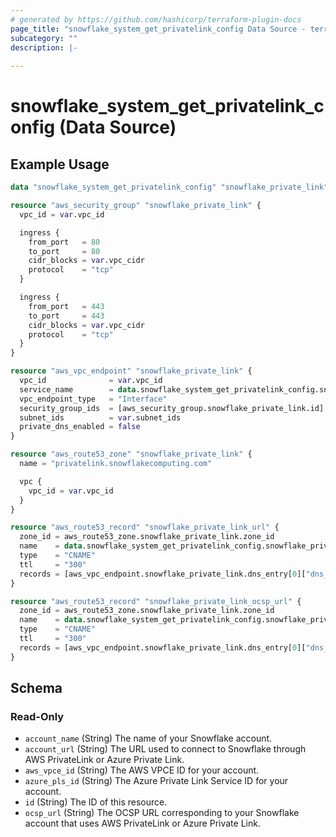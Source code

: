```yaml
---
# generated by https://github.com/hashicorp/terraform-plugin-docs
page_title: "snowflake_system_get_privatelink_config Data Source - terraform-provider-snowflake"
subcategory: ""
description: |-
  
---
```


# snowflake_system_get_privatelink_config (Data Source)



## Example Usage

```terraform
data "snowflake_system_get_privatelink_config" "snowflake_private_link" {}

resource "aws_security_group" "snowflake_private_link" {
  vpc_id = var.vpc_id

  ingress {
    from_port   = 80
    to_port     = 80
    cidr_blocks = var.vpc_cidr
    protocol    = "tcp"
  }

  ingress {
    from_port   = 443
    to_port     = 443
    cidr_blocks = var.vpc_cidr
    protocol    = "tcp"
  }
}

resource "aws_vpc_endpoint" "snowflake_private_link" {
  vpc_id              = var.vpc_id
  service_name        = data.snowflake_system_get_privatelink_config.snowflake_private_link.aws_vpce_id
  vpc_endpoint_type   = "Interface"
  security_group_ids  = [aws_security_group.snowflake_private_link.id]
  subnet_ids          = var.subnet_ids
  private_dns_enabled = false
}

resource "aws_route53_zone" "snowflake_private_link" {
  name = "privatelink.snowflakecomputing.com"

  vpc {
    vpc_id = var.vpc_id
  }
}

resource "aws_route53_record" "snowflake_private_link_url" {
  zone_id = aws_route53_zone.snowflake_private_link.zone_id
  name    = data.snowflake_system_get_privatelink_config.snowflake_private_link.account_url
  type    = "CNAME"
  ttl     = "300"
  records = [aws_vpc_endpoint.snowflake_private_link.dns_entry[0]["dns_name"]]
}

resource "aws_route53_record" "snowflake_private_link_ocsp_url" {
  zone_id = aws_route53_zone.snowflake_private_link.zone_id
  name    = data.snowflake_system_get_privatelink_config.snowflake_private_link.ocsp_url
  type    = "CNAME"
  ttl     = "300"
  records = [aws_vpc_endpoint.snowflake_private_link.dns_entry[0]["dns_name"]]
}
```

<!-- schema generated by tfplugindocs -->
## Schema

### Read-Only

- `account_name` (String) The name of your Snowflake account.
- `account_url` (String) The URL used to connect to Snowflake through AWS PrivateLink or Azure Private Link.
- `aws_vpce_id` (String) The AWS VPCE ID for your account.
- `azure_pls_id` (String) The Azure Private Link Service ID for your account.
- `id` (String) The ID of this resource.
- `ocsp_url` (String) The OCSP URL corresponding to your Snowflake account that uses AWS PrivateLink or Azure Private Link.


